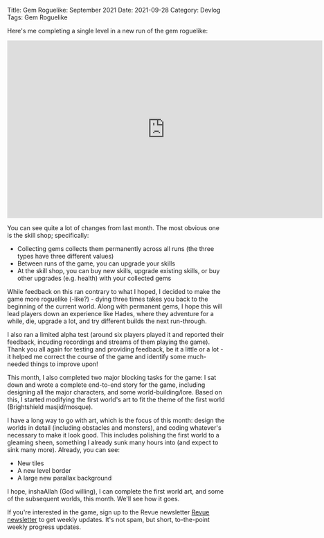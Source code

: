 Title: Gem Roguelike: September 2021
Date: 2021-09-28
Category: Devlog
Tags: Gem Roguelike

Here's me completing a single level in a new run of the gem roguelike:

<iframe width="728" height="410" src="https://www.youtube.com/embed/OXvcXmAjDEo" title="YouTube video player" frameborder="0" allow="accelerometer; autoplay; clipboard-write; encrypted-media; gyroscope; picture-in-picture" allowfullscreen></iframe>

You can see quite a lot of changes from last month. The most obvious one is the skill shop; specifically:

- Collecting gems collects them permanently across all runs (the three types have three different values)
- Between runs of the game, you can upgrade your skills
- At the skill shop, you can buy new skills, upgrade existing skills, or buy other upgrades (e.g. health) with your collected gems

While feedback on this ran contrary to what I hoped, I decided to make the game more roguelike (-like?) - dying three times takes you back to the beginning of the current world. Along with permanent gems, I hope this will lead players down an experience like Hades, where they adventure for a while, die, upgrade a lot, and try different builds the next run-through.

I also ran a limited alpha test (around six players played it and reported their feedback, incuding recordings and streams of them playing the game). Thank you all again for testing and providing feedback, be it a little or a lot - it helped me correct the course of the game and identify some much-needed things to improve upon!

This month, I also completed two major blocking tasks for the game: I sat down and wrote a complete end-to-end story for the game, including designing all the major characters, and some world-building/lore. Based on this, I started modifying the first world's art to fit the theme of the first world (Brightshield masjid/mosque).

I have a long way to go with art, which is the focus of this month: design the worlds in detail (including obstacles and monsters), and coding whatever's necessary to make it look good. This includes polishing the first world to a gleaming sheen, something I already sunk many hours into (and expect to sink many more). Already, you can see:

- New tiles
- A new level border
- A large new parallax background

I hope, inshaAllah (God willing), I can complete the first world art, and some of the subsequent worlds, this month. We'll see how it goes.

If you're interested in the game, sign up to the Revue newsletter [Revue newsletter](https://www.getrevue.co/profile/deengames) to get weekly updates. It's not spam, but short, to-the-point weekly progress updates.